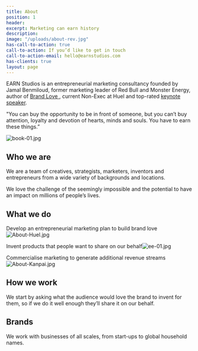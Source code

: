 ```yaml
---
title: About
position: 1
header: 
excerpt: Marketing can earn history
description: 
image: "/uploads/about-rev.jpg"
has-call-to-action: true
call-to-action: If you’d like to get in touch
call-to-action-email: hello@earnstudios.com
has-clients: true
layout: page
---
```


EARN Studios is an entrepreneurial marketing consultancy founded by Jamal Benmiloud, former marketing leader of Red Bull and Monster Energy, author of [Brand Love ](http://www.earnstudios.com/book), current Non-Exec at Huel and top-rated [keynote speaker](https://www.jamalbenmiloud.com).

"You can buy the opportunity to be in front of someone, but you can’t buy attention, loyalty and devotion of hearts, minds and souls. You have to earn these things.”

![book-01.jpg](/uploads/book-01.jpg)

## Who we are

We are a team of creatives, strategists, marketers, inventors and entrepreneurs from a wide variety of backgrounds and locations.

We love the challenge of the seemingly impossible and the potential to have an impact on millions of people’s lives.

## What we do

Develop an entrepreneurial marketing plan to build brand love![About-Huel.jpg](/uploads/About-Huel.jpg)

Invent products that people want to share on our behalf![ee-01.jpg](/uploads/ee-01.jpg)

Commercialise marketing to generate additional revenue streams![About-Kanpai.jpg](/uploads/About-Kanpai.jpg)

## **How we work**

We start by asking what the audience would love the brand to invent for them, so if we do it well enough they’ll share it on our behalf.

## **Brands**

We work with businesses of all scales, from start-ups to global household names.